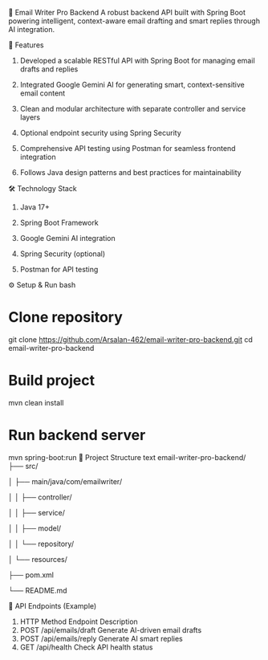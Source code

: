 📧 Email Writer Pro Backend
A robust backend API built with Spring Boot powering intelligent, context-aware email drafting and smart replies through AI integration.

🚀 Features
1. Developed a scalable RESTful API with Spring Boot for managing email drafts and replies

2. Integrated Google Gemini AI for generating smart, context-sensitive email content

3. Clean and modular architecture with separate controller and service layers

4. Optional endpoint security using Spring Security

5. Comprehensive API testing using Postman for seamless frontend integration

6. Follows Java design patterns and best practices for maintainability

🛠️ Technology Stack
1. Java 17+

2. Spring Boot Framework

3. Google Gemini AI integration

4. Spring Security (optional)

6. Postman for API testing

⚙️ Setup & Run
bash
# Clone repository
git clone https://github.com/Arsalan-462/email-writer-pro-backend.git
cd email-writer-pro-backend

# Build project
mvn clean install

# Run backend server
mvn spring-boot:run
📂 Project Structure
text
email-writer-pro-backend/
├── src/ 

│   ├── main/java/com/emailwriter/

│   │   ├── controller/

│   │   ├── service/

│   │   ├── model/

│   │   └── repository/

│   └── resources/

├── pom.xml

└── README.md

🔗 API Endpoints (Example)
1. HTTP Method	Endpoint	Description 
2. POST	/api/emails/draft	Generate AI-driven email drafts
3. POST	/api/emails/reply	Generate AI smart replies
4. GET	/api/health	Check API health status
